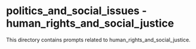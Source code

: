 # politics_and_social_issues - human_rights_and_social_justice

This directory contains prompts related to human_rights_and_social_justice.
